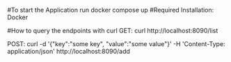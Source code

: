 #To start the Application run 
docker compose up 
#Required Installation: Docker

#How to query the endpoints with curl
GET: curl http://localhost:8090/list

POST: curl -d '{"key":"some key", "value":"some value"}' -H 'Content-Type: application/json' http://localhost:8090/add
